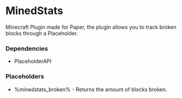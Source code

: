 # MinedStats
Minecraft Plugin made for Paper, the plugin allows you to track broken blocks through a Placeholder.

### Dependencies
- PlaceholderAPI

### Placeholders
- %minedstats_broken% - Returns the amount of blocks broken.
